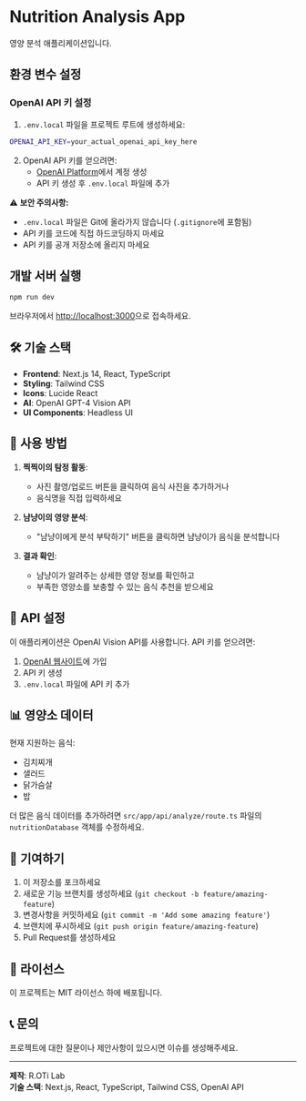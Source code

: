 # Nutrition Analysis App

영양 분석 애플리케이션입니다.

## 환경 변수 설정

### OpenAI API 키 설정

1. `.env.local` 파일을 프로젝트 루트에 생성하세요:
```bash
OPENAI_API_KEY=your_actual_openai_api_key_here
```

2. OpenAI API 키를 얻으려면:
   - [OpenAI Platform](https://platform.openai.com/api-keys)에서 계정 생성
   - API 키 생성 후 `.env.local` 파일에 추가

⚠️ **보안 주의사항:**
- `.env.local` 파일은 Git에 올라가지 않습니다 (`.gitignore`에 포함됨)
- API 키를 코드에 직접 하드코딩하지 마세요
- API 키를 공개 저장소에 올리지 마세요

## 개발 서버 실행

```bash
npm run dev
```

브라우저에서 [http://localhost:3000](http://localhost:3000)으로 접속하세요.

## 🛠️ 기술 스택

- **Frontend**: Next.js 14, React, TypeScript
- **Styling**: Tailwind CSS
- **Icons**: Lucide React
- **AI**: OpenAI GPT-4 Vision API
- **UI Components**: Headless UI

## 📱 사용 방법

1. **찍찍이의 탐정 활동**: 
   - 사진 촬영/업로드 버튼을 클릭하여 음식 사진을 추가하거나
   - 음식명을 직접 입력하세요

2. **냠냥이의 영양 분석**: 
   - "냠냥이에게 분석 부탁하기" 버튼을 클릭하면 냠냥이가 음식을 분석합니다

3. **결과 확인**: 
   - 냠냥이가 알려주는 상세한 영양 정보를 확인하고
   - 부족한 영양소를 보충할 수 있는 음식 추천을 받으세요

## 🔧 API 설정

이 애플리케이션은 OpenAI Vision API를 사용합니다. API 키를 얻으려면:

1. [OpenAI 웹사이트](https://platform.openai.com/)에 가입
2. API 키 생성
3. `.env.local` 파일에 API 키 추가

## 📊 영양소 데이터

현재 지원하는 음식:
- 김치찌개
- 샐러드
- 닭가슴살
- 밥

더 많은 음식 데이터를 추가하려면 `src/app/api/analyze/route.ts` 파일의 `nutritionDatabase` 객체를 수정하세요.

## 🤝 기여하기

1. 이 저장소를 포크하세요
2. 새로운 기능 브랜치를 생성하세요 (`git checkout -b feature/amazing-feature`)
3. 변경사항을 커밋하세요 (`git commit -m 'Add some amazing feature'`)
4. 브랜치에 푸시하세요 (`git push origin feature/amazing-feature`)
5. Pull Request를 생성하세요

## 📄 라이선스

이 프로젝트는 MIT 라이선스 하에 배포됩니다.

## 📞 문의

프로젝트에 대한 질문이나 제안사항이 있으시면 이슈를 생성해주세요.

---

**제작**: R.OTi Lab  
**기술 스택**: Next.js, React, TypeScript, Tailwind CSS, OpenAI API
